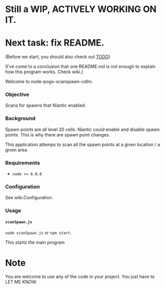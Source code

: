 # Still a WIP, ACTIVELY WORKING ON IT.
# Next task: fix README.

(Before we start, you should also check out [TODO](./TODO.md))

(I've come to a conclusion that one README.md is not enough to explain how this program works. Check wiki.)

Welcome to node-pogo-scanspawn-cdlm.

### Objective

Scans for spawns that Niantic enabled.

### Background

Spawn points are all level 20 cells. Niantic could enable and disable spawn points. This is why there are spawn point changes.

This application attemps to scan all the spawn points at a given location / a given area.

### Requirements

- `node >= 6.0.0`

### Configuration

See wiki.Configuration.

### Usage

#### `scanSpawn.js`

`node scanSpawn.js` or `npm start`.

This starts the main program




# Note

You are welcome to use any of the code in your project. You just have to LET ME KNOW. 